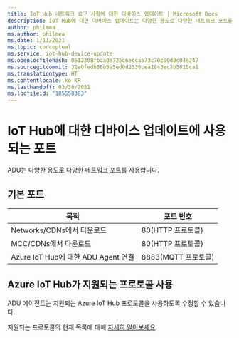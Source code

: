 ```yaml
---
title: IoT Hub 네트워크 요구 사항에 대한 디바이스 업데이트 | Microsoft Docs
description: IoT Hub에 대한 디바이스 업데이트는 다양한 용도로 다양한 네트워크 포트를 사용합니다.
author: philmea
ms.author: philmea
ms.date: 1/11/2021
ms.topic: conceptual
ms.service: iot-hub-device-update
ms.openlocfilehash: 0512308fbaa0a725c6ecca573c70c90d8c04e247
ms.sourcegitcommit: 32e0fedb80b5a5ed0d2336cea18c3ec3b5015ca1
ms.translationtype: HT
ms.contentlocale: ko-KR
ms.lasthandoff: 03/30/2021
ms.locfileid: "105558383"
---
```

# <a name="ports-used-with-device-update-for-iot-hub"></a>IoT Hub에 대한 디바이스 업데이트에 사용되는 포트
ADU는 다양한 용도로 다양한 네트워크 포트를 사용합니다.

## <a name="default-ports"></a>기본 포트

목적|포트 번호 |
---|---
Networks/CDNs에서 다운로드  | 80(HTTP 프로토콜)
MCC/CDNs에서 다운로드 | 80(HTTP 프로토콜)
Azure IoT Hub에 대한 ADU Agent 연결  | 8883(MQTT 프로토콜)

## <a name="use-azure-iot-hub-supported-protocols"></a>Azure IoT Hub가 지원되는 프로토콜 사용
ADU 에이전트는 지원되는 Azure IoT Hub 프로토콜을 사용하도록 수정할 수 있습니다.

지원되는 프로토콜의 현재 목록에 대해 [자세히 알아보세요](../iot-hub/iot-hub-devguide-protocols.md).
